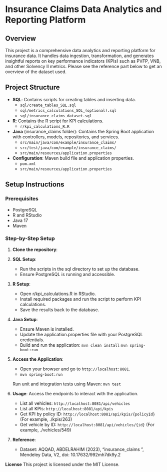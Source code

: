 # Insurance Claims Data Analytics and Reporting Platform

## Overview

This project is a comprehensive data analytics and reporting platform for insurance data. It handles data ingestion, transformation, and generates insightful reports on key performance indicators (KPIs) such as PVFP, VNB, and other Solvency II metrics. Please see the reference part below to get an overview of the dataset used.

## Project Structure

- **SQL**: Contains scripts for creating tables and inserting data.
  - `sql/create_tables_SQL.sql`
  - `sql/metrics_calculations_SQL_(optional).sql`
  - `sql/insurance_claims_dataset.sql`
- **R**: Contains the R script for KPI calculations.
  - `r/kpi_calculations_R.R`
- **Java** (insurance_claims folder): Contains the Spring Boot application with controllers, models, repositories, and services.
  - `src/main/java/com/example/insurance_claims/`
  - `src/test/java/com/example/insurance_claims/`
  - `src/main/resources/application.properties`
- **Configuration**: Maven build file and application properties.
  - `pom.xml`
  - `src/main/resources/application.properties`

## Setup Instructions

### Prerequisites

- PostgreSQL
- R and RStudio
- Java 17
- Maven

### Step-by-Step Setup

1. **Clone the repository**:
2. **SQL Setup**:
   - Run the scripts in the sql directory to set up the database.
   - Ensure PostgreSQL is running and accessible.
3. **R Setup**: 
   - Open r/kpi_calculations.R in RStudio.
   - Install required packages and run the script to perform KPI calculations.
   - Save the results back to the database.
4. **Java Setup**:
   - Ensure Maven is installed.
   - Update the application.properties file with your PostgreSQL credentials.
   - Build and run the application:
       `mvn clean install`
       `mvn spring-boot:run`
5. **Access the Application**:
   - Open your browser and go to `http://localhost:8081`. 
   - `mvn spring-boot:run`

    Run unit and integration tests using Maven:
        `mvn test`

6. **Usage**:
    Access the endpoints to interact with the application.
      - List all vehicles: `http://localhost:8081/api/vehicles`
      - List all KPIs: `http://localhost:8081/api/kpis`
      - Get KPI by policy ID: `http://localhost:8081/api/kpis/{policyId}` (For example, ./kpis/263)
      - Get vehicle by ID: `http://localhost:8081/api/vehicles/{id}`   (For example, ./vehicles/549)


7. **Reference**:
     - Dataset: AQQAD, ABDELRAHIM (2023), “insurance_claims ”, Mendeley Data, V2, doi: 10.17632/992mh7dk9y.2
  
 **License**
      This project is licensed under the MIT License.
